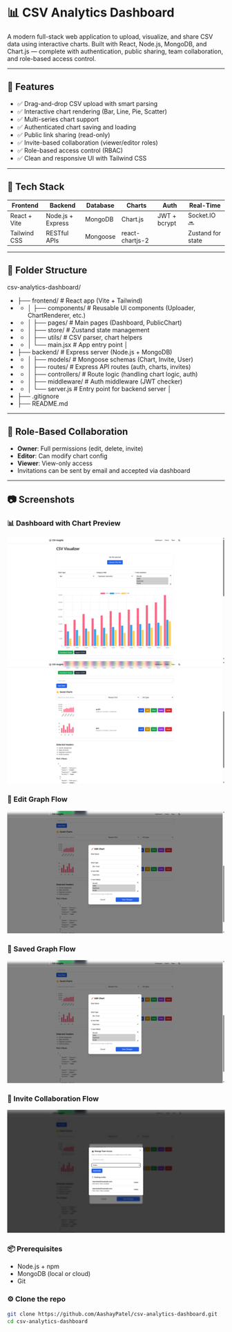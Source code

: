 # 📊 CSV Analytics Dashboard

A modern full-stack web application to upload, visualize, and share CSV data using interactive charts. Built with React, Node.js, MongoDB, and Chart.js — complete with authentication, public sharing, team collaboration, and role-based access control.

---

## 🚀 Features

- ✅ Drag-and-drop CSV upload with smart parsing
- ✅ Interactive chart rendering (Bar, Line, Pie, Scatter)
- ✅ Multi-series chart support
- ✅ Authenticated chart saving and loading
- ✅ Public link sharing (read-only)
- ✅ Invite-based collaboration (viewer/editor roles)
- ✅ Role-based access control (RBAC)
- ✅ Clean and responsive UI with Tailwind CSS

---

## 🧱 Tech Stack

| Frontend        | Backend           | Database | Charts      | Auth         | Real-Time     |
|----------------|-------------------|----------|-------------|--------------|---------------|
| React + Vite   | Node.js + Express | MongoDB  | Chart.js    | JWT + bcrypt | Socket.IO 🔜   |
| Tailwind CSS   | RESTful APIs      | Mongoose | react-chartjs-2 |             | Zustand for state |

---

## 📁 Folder Structure
csv-analytics-dashboard/
- ├── frontend/               # React app (Vite + Tailwind)
- - │   ├── components/         # Reusable UI components (Uploader, ChartRenderer, etc.)
- - │   ├── pages/              # Main pages (Dashboard, PublicChart)
- - │   ├── store/              # Zustand state management
- - │   ├── utils/              # CSV parser, chart helpers
- - │   └── main.jsx            # App entry point
│
- ├── backend/                # Express server (Node.js + MongoDB)
- - │   ├── models/             # Mongoose schemas (Chart, Invite, User)
- - │   ├── routes/             # Express API routes (auth, charts, invites)
- - │   ├── controllers/        # Route logic (handling chart logic, auth)
- - │   ├── middleware/         # Auth middleware (JWT checker)
- - │   └── server.js           # Entry point for backend server
│
- ├── .gitignore
- ├── README.md


---

## 🔐 Role-Based Collaboration

- **Owner**: Full permissions (edit, delete, invite)
- **Editor**: Can modify chart config
- **Viewer**: View-only access
- Invitations can be sent by email and accepted via dashboard

---


## 📷 Screenshots

### 📊 Dashboard with Chart Preview
![Dashboard Screenshot](screenshots/dashboard1.png)
![Dashboard Screenshot](screenshots/dashboard2.png)

### 🔐 Edit Graph Flow
![Invite Screenshot](screenshots/edit.png)

### 🔐 Saved Graph Flow
![Invite Screenshot](screenshots/edit.png)

### 🔐 Invite Collaboration Flow
![Invite Screenshot](screenshots/invite.png)


### 📦 Prerequisites

- Node.js + npm
- MongoDB (local or cloud)
- Git

### ⚙️ Clone the repo

```bash
git clone https://github.com/AashayPatel/csv-analytics-dashboard.git
cd csv-analytics-dashboard
